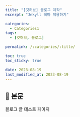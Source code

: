 ```yaml
---
title: "[깃허브] 블로그 제작"
excerpt: "Jekyll 테마 적용하기"

categories:
  - Categories1
tags:
  - [깃허브, 블로그]

permalink: /:categories/:title/

toc: true
toc_sticky: true

date: 2023-08-19
last_modified_at: 2023-08-19
---
```


## 🦥 본문

블로그 글 테스트 페이지
